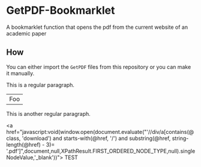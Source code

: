 # GetPDF-Bookmarklet
A bookmarklet function that opens the pdf from the current website of an academic paper

## How
You can either import the `GetPDF` files from this repository or you can make it manually.

This is a regular paragraph.

<table>
    <tr>
        <td>Foo</td>
    </tr>
<table>

This is another regular paragraph.

<a href="javascript:void(window.open(document.evaluate(\"\'//div/a[contains(@class, \'download\') and starts-with(@href, \'/\') and substring(@href, string-length(@href) - 3)= \'.pdf\']\",document,null,XPathResult.FIRST_ORDERED_NODE_TYPE,null).singleNodeValue,\'_blank\'))"> TEST </a>
    
